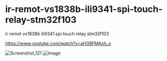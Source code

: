 # ir-remot-vs1838b-ili9341-spi-touch-relay-stm32f103
ir remot vs1838b ili9341 spi touch relay stm32f103

https://www.youtube.com/watch?v=aH39FMAoh_s


![Screenshot_121](https://user-images.githubusercontent.com/31142397/214175101-8c86ae52-ec46-45e0-a004-dd507b427815.jpg)
![image](https://user-images.githubusercontent.com/31142397/214439596-114daf28-d988-4ee8-9998-32a3a67d23fd.png)

